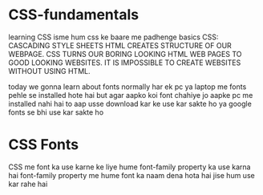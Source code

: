 # CSS-fundamentals
learning CSS 
isme hum css ke baare me padhenge 
basics 
CSS: CASCADING STYLE SHEETS
HTML CREATES STRUCTURE OF OUR WEBPAGE.
CSS TURNS OUR BORING LOOKING HTML WEB PAGES TO GOOD LOOKING WEBSITES.
IT IS IMPOSSIBLE TO CREATE WEBSITES WITHOUT USING HTML.


today we gonna learn about fonts 
normally har ek pc ya laptop me fonts pehle se installed hote hai but agar aapko koi font chahiye jo aapke pc me installed nahi hai to aap usse download kar ke use kar sakte ho ya google fonts se bhi use kar sakte ho

# CSS Fonts
CSS me font ka use karne ke liye hume font-family property ka use karna hai
font-family property me hume font ka naam dena hota hai jise hum use kar rahe hai